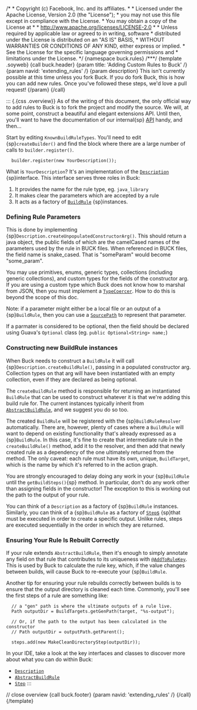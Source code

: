 /\* \* Copyright (c) Facebook, Inc. and its affiliates. \* \* Licensed
under the Apache License, Version 2.0 (the \"License\"); \* you may not
use this file except in compliance with the License. \* You may obtain a
copy of the License at \* \* http://www.apache.org/licenses/LICENSE-2.0
\* \* Unless required by applicable law or agreed to in writing,
software \* distributed under the License is distributed on an \"AS IS\"
BASIS, \* WITHOUT WARRANTIES OR CONDITIONS OF ANY KIND, either express
or implied. \* See the License for the specific language governing
permissions and \* limitations under the License. \*/ {namespace
buck.rules} /\*\*\*/ {template .soyweb} {call buck.header} {param title:
\'Adding Custom Rules to Buck\' /} {param navid: \'extending_rules\' /}
{param description} This isn\'t currently possible at this time unless
you fork Buck. If you do fork Buck, this is how you can add new rules.
Once you\'ve followed these steps, we\'d love a pull request! {/param}
{/call}

::: {.{css .overview}}
As of the writing of this document, the only official way to add rules
to Buck is to fork the project and modify the source. We will, at some
point, construct a beautiful and elegant extensions API. Until then,
you\'ll want to have the documentation of our internal{sp}
[API](%7BROOT%7Djavadoc/) handy, and then\...

Start by editing `KnownBuildRuleTypes`. You\'ll need to edit
{sp}`createBuilder()` and find the block where there are a large number
of calls to `builder.register()`.

``` {.prettyprint .lang-java}
  builder.register(new YourDescription());
```

What is `YourDescription`? It\'s an implementation of the
[`Description`](https://buck.build/javadoc/com/facebook/buck/core/description/Description.html)
{sp}interface. This interface serves three roles in Buck:

1.  It provides the name for the rule type, eg. `java_library`
2.  It makes clear the parameters which are accepted by a rule
3.  It acts as a factory of
    [`BuildRule`](https://buck.build/javadoc/com/facebook/buck/rules/BuildRule.html)
    {sp}instances.

### Defining Rule Parameters

This is done by implementing
{sp}`Description.createUnpopulatedConstructorArg()`. This should return
a java object, the public fields of which are the camelCased names of
the parameters used by the rule in BUCK files. When referenced in BUCK
files, the field name is snake_cased. That is \"someParam\" would become
\"some_param\".

You may use primitives, enums, generic types, collections (including
generic collections), and custom types for the fields of the constructor
arg. If you are using a custom type which Buck does not know how to
marshal from JSON, then you must implement a
[`TypeCoercer`](https://buck.build/javadoc/com/facebook/buck/rules/coercer/TypeCoercer.html).
How to do this is beyond the scope of this doc.

Note: if a parameter might either be a local file or an output of a
{sp}`BuildRule`, then you can use a
[`SourcePath`](https://buck.build/javadoc/com/facebook/buck/rules/SourcePath.html)
to represent that parameter.

If a parmater is considered to be optional, then the field should be
declared using Guava\'s `Optional` class (eg.
`public Optional<String> name;`)

### Constructing new BuildRule instances

When Buck needs to construct a `BuildRule` it will call
{sp}`Description.createBuildRule()`, passing in a populated constructor
arg. Collection types on that arg will have been instantiated with an
empty collection, even if they are declared as being optional.

The `createBuildRule` method is responsible for returning an
instantiated `BuildRule` that can be used to construct whatever it is
that we\'re adding this build rule for. The current instances typically
inherit from
[`AbstractBuildRule`](https://buck.build/javadoc/com/facebook/buck/rules/AbstractBuildRule.html),
and we suggest you do so too.

The created `BuildRule` will be registered with the
{sp}`BuildRuleResolver` automatically. There are, however, plenty of
cases where a `BuildRule` will want to depend on existing functionality
that\'s already expressed as a {sp}`BuildRule`. In this case, it\'s fine
to create that intermediate rule in the `createBuildRule()` method, add
it to the resolver, and then add that newly created rule as a dependency
of the one ultimately returned from the method. The only caveat: each
rule must have its own, unique, `BuildTarget`, which is the name by
which it\'s referred to in the action graph.

You are strongly encouraged to delay doing any work in your
{sp}`BuildRule` until the `getBuildSteps()`{sp} method. In particular,
don\'t do any work other than assigning fields in the constructor! The
exception to this is working out the path to the output of your rule.

You can think of a `Description` as a factory of {sp}`BuildRule`
instances. Similarly, you can think of a {sp}`BuildRule` as a factory of
[`Step`s](https://buck.build/javadoc/com/facebook/buck/step/Step.html)
{sp}that must be executed in order to create a specific output. Unlike
rules, steps are executed sequentially in the order in which they are
returned.

### Ensuring Your Rule Is Rebuilt Correctly

If your rule extends `AbstractBuildRule`, then it\'s enough to simply
annotate any field on that rule that contributes to its uniqueness with
[`@AddToRuleKey`](https://buck.build/javadoc/com/facebook/buck/rules/AddToRuleKey.html).
This is used by Buck to calculate the rule key, which, if the value
changes between builds, will cause Buck to re-execute your
{sp}`BuildRule`.

Another tip for ensuring your rule rebuilds correctly between builds is
to ensure that the output directory is cleaned each time. Commonly,
you\'ll see the first steps of a rule are something like:

``` {.prettyprint .lang-java}
  // a "gen" path is where the ultimate outputs of a rule live.
  Path outputDir = BuildTargets.getGenPath(target, "%s-output");

  // Or, if the path to the output has been calculated in the constructor
  // Path outputDir = outputPath.getParent();

  steps.add(new MakeCleanDirectoryStep(outputDir));
```

In your IDE, take a look at the key interfaces and classes to discover
more about what you can do within Buck:

-   [`Description`](https://buck.build/javadoc/com/facebook/buck/rules/Description.html)
-   [`AbstractBuildRule`](https://buck.build/javadoc/com/facebook/buck/rules/AbstractBuildRule.html)
-   [`Step`](https://buck.build/javadoc/com/facebook/buck/step/Step.html)
:::

// close overview {call buck.footer} {param navid: \'extending_rules\'
/} {/call} {/template}
